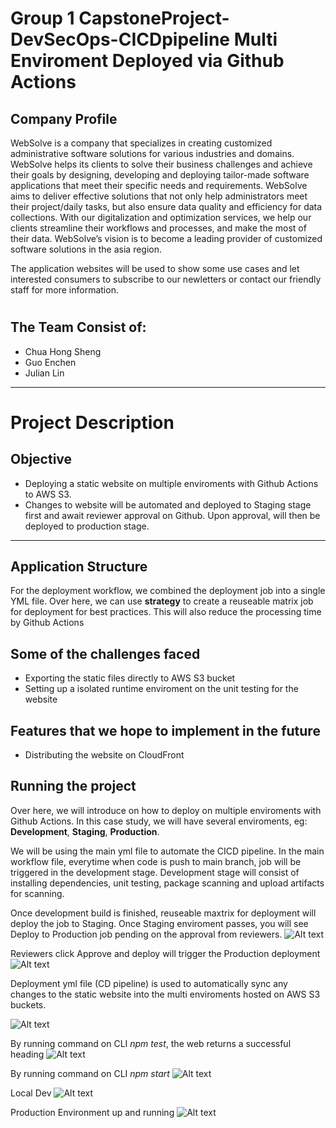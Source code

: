 # Group 1 CapstoneProject-DevSecOps-CICDpipeline Multi Enviroment Deployed via Github Actions


## Company Profile
  WebSolve is a company that specializes in creating customized administrative software solutions for various industries and domains. WebSolve helps its clients to solve their business challenges and achieve their goals by designing, developing and deploying tailor-made software applications that meet their specific needs and requirements. WebSolve aims to deliver effective solutions that not only help administrators meet their project/daily tasks, but also ensure data quality and efficiency for data collections. With our digitalization and optimization services, we help our clients streamline their workflows and processes, and make the most of their data. WebSolve’s vision is to become a leading provider of customized software solutions in the asia region.

The application websites will be used to show some use cases and let interested consumers to subscribe to our newletters or contact our friendly staff for more information.
#

## The Team Consist of:
- Chua Hong Sheng
- Guo Enchen
- Julian Lin

---

# Project Description

## Objective

* Deploying a static website on multiple enviroments with Github Actions to AWS S3.
* Changes to website will be automated and deployed to Staging stage first and await reviewer approval on Github. Upon approval, will then be deployed to production stage.

---

## Application Structure

For the deployment workflow, we combined the deployment job into a single YML file.
Over here, we can use **strategy** to create a reuseable matrix job for deployment for best practices. This will also reduce the processing time by Github Actions

## Some of the challenges faced 
* Exporting the static files directly to AWS S3 bucket
* Setting up a isolated runtime enviroment on the unit testing for the website 

## Features that we hope to implement in the future
- Distributing the website on CloudFront

## Running the project
Over here, we will introduce on how to deploy on multiple enviroments with Github Actions. In this case study, we will have several enviroments, eg: **Development**, **Staging**, **Production**. 

We will be using the main yml file to automate the CICD pipeline. In the main workflow file, everytime when code is push to main branch, job will be triggered in the development stage. Development stage will consist of installing dependencies, unit testing, package scanning and upload artifacts for scanning.

Once development build is finished, reuseable maxtrix for deployment will deploy the job to Staging. 
Once Staging enviroment passes, you will see Deploy to Production job pending on the approval from reviewers. 
![Alt text](image-1.png)

Reviewers click Approve and deploy will trigger the Production deployment
![Alt text](image-2.png)

Deployment yml file (CD pipeline) is used to automatically sync any changes to the static website into the multi enviroments hosted on AWS S3 buckets. 

![Alt text](image-3.png)

By running command on CLI *npm test*, the web returns a successful heading
![Alt text](image-7.png)

By running command on CLI *npm start*
![Alt text](image-4.png)

Local Dev
![Alt text](image-5.png)

Production Environment up and running
![Alt text](image-6.png)